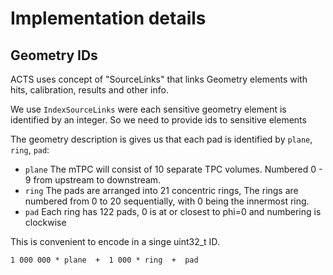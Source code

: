 # Implementation details


## Geometry IDs

ACTS uses concept of "SourceLinks" that links Geometry elements with hits, calibration, results and other info.

We use `IndexSourceLinks` were each sensitive geometry element is identified by an integer. 
So we need to provide ids to sensitive elements 

The geometry description is gives us that each pad is identified by `plane`, `ring`, `pad`:

- `plane` The mTPC will consist of 10 separate TPC volumes. Numbered 0 - 9 from upstream to downstream.
- `ring` The pads are arranged into 21 concentric rings, The rings are numbered from 0 to 20 sequentially, with 0 being the innermost ring.
- `pad` Each ring has 122 pads, 0 is at or closest to phi=0 and numbering is clockwise

This is convenient to encode in a singe uint32_t ID.

```
1 000 000 * plane  +  1 000 * ring  +  pad
```